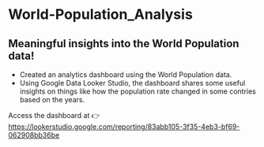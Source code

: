 # World-Population_Analysis
## Meaningful insights into the World Population data!

* Created an analytics dashboard using the World Population data.
* Using Google Data Looker Studio, the dashboard shares some useful insights on things like how the population rate changed in some contries based on the years.


Access the dashboard at :point_right: https://lookerstudio.google.com/reporting/83abb105-3f35-4eb3-bf69-062908bb36be

